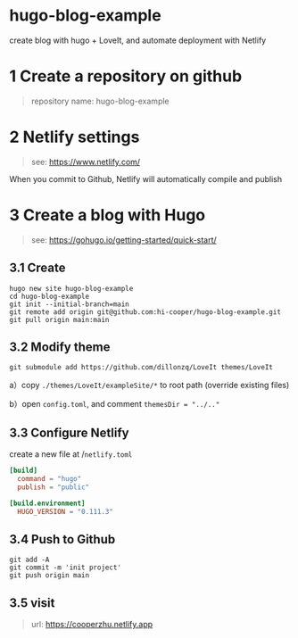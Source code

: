 # hugo-blog-example
create blog with hugo + LoveIt, and automate deployment with Netlify

# 1 Create a repository on github

> repository name: hugo-blog-example

# 2 Netlify settings

> see: https://www.netlify.com/

When you commit to Github, Netlify will automatically compile and publish

# 3 Create a blog with Hugo

> see: https://gohugo.io/getting-started/quick-start/

## 3.1 Create

```shell
hugo new site hugo-blog-example
cd hugo-blog-example
git init --initial-branch=main
git remote add origin git@github.com:hi-cooper/hugo-blog-example.git
git pull origin main:main
```

## 3.2 Modify theme

```shell
git submodule add https://github.com/dillonzq/LoveIt themes/LoveIt
```

a）copy `./themes/LoveIt/exampleSite/*` to root path (override existing files)

b）open `config.toml`, and comment `themesDir = "../.."`

## 3.3 Configure Netlify

create a new file at /`netlify.toml`

```toml
[build]
  command = "hugo"
  publish = "public"

[build.environment]
  HUGO_VERSION = "0.111.3"
```

## 3.4 Push to Github

```shell
git add -A
git commit -m 'init project'
git push origin main
```

## 3.5 visit

> url: https://cooperzhu.netlify.app